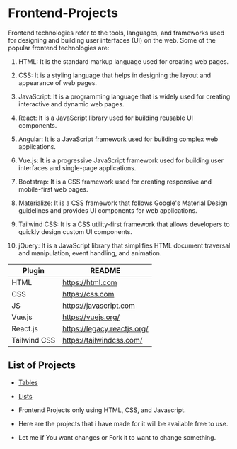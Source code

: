 # Frontend-Projects

Frontend technologies refer to the tools, languages, and frameworks used for designing and building user interfaces (UI) on the web. Some of the popular frontend technologies are:

1. HTML: It is the standard markup language used for creating web pages.

2. CSS: It is a styling language that helps in designing the layout and appearance of web pages.

3. JavaScript: It is a programming language that is widely used for creating interactive and dynamic web pages.

4. React: It is a JavaScript library used for building reusable UI components.

5. Angular: It is a JavaScript framework used for building complex web applications.

6. Vue.js: It is a progressive JavaScript framework used for building user interfaces and single-page applications.

7. Bootstrap: It is a CSS framework used for creating responsive and mobile-first web pages.

8. Materialize: It is a CSS framework that follows Google's Material Design guidelines and provides UI components for web applications.

9. Tailwind CSS: It is a CSS utility-first framework that allows developers to quickly design custom UI components.

10. jQuery: It is a JavaScript library that simplifies HTML document traversal and manipulation, event handling, and animation.

| Plugin | README |
| ------ | ------ |
| HTML | https://html.com |
| CSS | https://css.com |
| JS | https://javascript.com |
| Vue.js | https://vuejs.org/ |
| React.js | https://legacy.reactjs.org/ |
| Tailwind CSS | https://tailwindcss.com/ |

## List of Projects
- [Tables](https://prathaprathod.github.io/html/tables.html)
- [Lists](https://prathaprathod.github.io/html/list.html)


- Frontend Projects only using HTML, CSS, and Javascript.

- Here are the projects that i have made for it will be available free to use.

- Let me if You want changes or Fork it to want to change something.

